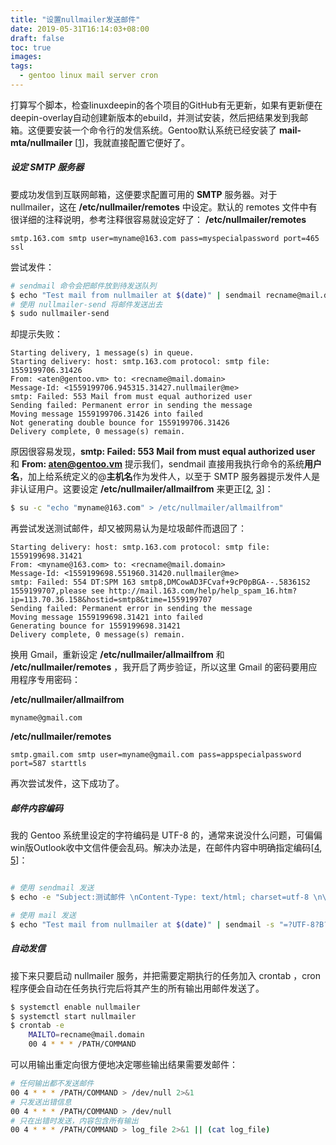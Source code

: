 ```yaml
---
title: "设置nullmailer发送邮件"
date: 2019-05-31T16:14:03+08:00
draft: false
toc: true
images:
tags:
  - gentoo linux mail server cron
---
```


打算写个脚本，检查linuxdeepin的各个项目的GitHub有无更新，如果有更新便在deepin-overlay自动创建新版本的ebuild，并测试安装，然后把结果发到我邮箱。这便要安装一个命令行的发信系统。Gentoo默认系统已经安装了 **mail-mta/nullmailer** [[1](https://ithelp.ithome.com.tw/articles/10133399)]，我就直接配置它便好了。
##### 设定 SMTP 服务器
要成功发信到互联网邮箱，这便要求配置可用的 **SMTP** 服务器。对于nullmailer，这在 **/etc/nullmailer/remotes** 中设定。默认的 remotes 文件中有很详细的注释说明，参考注释很容易就设定好了：
**/etc/nullmailer/remotes**
```
smtp.163.com smtp user=myname@163.com pass=myspecialpassword port=465 ssl
```
尝试发件：
```bash
# sendmail 命令会把邮件放到待发送队列
$ echo "Test mail from nullmailer at $(date)" | sendmail recname@mail.domain
# 使用 nullmailer-send 将邮件发送出去
$ sudo nullmailer-send
```

却提示失败：
```
Starting delivery, 1 message(s) in queue.
Starting delivery: host: smtp.163.com protocol: smtp file: 1559199706.31426
From: <aten@gentoo.vm> to: <recname@mail.domain>
Message-Id: <1559199706.945315.31427.nullmailer@me>
smtp: Failed: 553 Mail from must equal authorized user
Sending failed: Permanent error in sending the message
Moving message 1559199706.31426 into failed
Not generating double bounce for 1559199706.31426
Delivery complete, 0 message(s) remain.
```
原因很容易发现，**smtp: Failed: 553 Mail from must equal authorized user** 和 **From: <aten@gentoo.vm>** 提示我们，sendmail 直接用我执行命令的系统**用户名**，加上给系统定义的@**主机名**作为发件人，以至于 SMTP 服务器提示发件人是非认证用户。这要设定 **/etc/nullmailer/allmailfrom** 来更正[[2](http://www.troubleshooters.com/linux/nullmailer/), [3](https://unix.stackexchange.com/questions/505750/why-is-nullmailer-appending-my-hostname-to-the-recipient-address)]：
```bash
$ su -c "echo "myname@163.com" > /etc/nullmailer/allmailfrom"
```
再尝试发送测试邮件，却又被网易认为是垃圾邮件而退回了：
```
Starting delivery: host: smtp.163.com protocol: smtp file: 1559199698.31421
From: <myname@163.com> to: <recname@mail.domain>
Message-Id: <1559199698.551960.31420.nullmailer@me>
smtp: Failed: 554 DT:SPM 163 smtp8,DMCowAD3FCvaf+9cP0pBGA--.58361S2 1559199707,please see http://mail.163.com/help/help_spam_16.htm?ip=113.70.36.158&hostid=smtp8&time=1559199707
Sending failed: Permanent error in sending the message
Moving message 1559199698.31421 into failed
Generating bounce for 1559199698.31421
Delivery complete, 0 message(s) remain.
```
换用 Gmail，重新设定 **/etc/nullmailer/allmailfrom** 和 **/etc/nullmailer/remotes** ，我开启了两步验证，所以这里 Gmail 的密码要用应用程序专用密码：

**/etc/nullmailer/allmailfrom**
```
myname@gmail.com
```
**/etc/nullmailer/remotes**
```
smtp.gmail.com smtp user=myname@gmail.com pass=appspecialpassword port=587 starttls
```
再次尝试发件，这下成功了。
##### 邮件内容编码
我的 Gentoo 系统里设定的字符编码是 UTF-8 的，通常来说没什么问题，可偏偏win版Outlook收中文信件便会乱码。解决办法是，在邮件内容中明确指定编码[[4](https://0001111.iteye.com/blog/1539446), [5](https://superuser.com/questions/243152/how-to-send-email-message-content-as-html-rather-than-plain-text)]：
```bash

# 使用 sendmail 发送
$ echo -e "Subject:测试邮件 \nContent-Type: text/html; charset=utf-8 \n\n Test mail from nullmailer at $(date)\n" | sendmail  recname@mail.domain

# 使用 mail 发送
$ echo "Test mail from nullmailer at $(date)" | sendmail -s "=?UTF-8?B?`echo "Test mail" | base64`?="  recname@mail.domain
```
##### 自动发信 
接下来只要启动 nullmailer 服务，并把需要定期执行的任务加入 crontab ，cron 程序便会自动在任务执行完后将其产生的所有输出用邮件发送了。
```bash
$ systemctl enable nullmailer
$ systemctl start nullmailer
$ crontab -e
    MAILTO=recname@mail.domain
    00 4 * * * /PATH/COMMAND
```
可以用输出重定向很方便地决定哪些输出结果需要发邮件：
```bash
# 任何输出都不发送邮件
00 4 * * * /PATH/COMMAND > /dev/null 2>&1
# 只发送出错信息
00 4 * * * /PATH/COMMAND > /dev/null
# 只在出错时发送，内容包含所有输出
00 4 * * * /PATH/COMMAND > log_file 2>&1 || (cat log_file)

```
